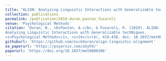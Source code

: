 ```yaml
---
title: "ALIGN: Analyzing Linguistic Interactions with Generalizable techNiques"
collection: publications
permalink: /publication/2019-duran_paxton_fusaroli
venue: 'Psychological Methods'
citation: 'Duran, N., <b>Paxton, A.</b>, & Fusaroli, R. (2019). ALIGN:
Analyzing Linguistic Interactions with Generalizable techNiques.
<i>Psychological Methods</i>, <i>24</i>(4), 419-438. doi: 10.1037/met0000206'
githuburl: 'https://github.com/nickduran/align-linguistic-alignment'
oa_paperurl: 'https://psyarxiv.com/a5yh9/'
paperurl: 'https://doi.org/10.1037/met0000206'
---
```

